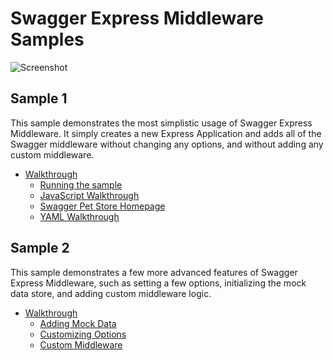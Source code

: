 Swagger Express Middleware Samples
============================

![Screenshot](https://github.com/BigstickCarpet/swagger-express-middleware/blob/master/docs/img/samples.png)

Sample 1
--------------------------
This sample demonstrates the most simplistic usage of Swagger Express Middleware. It simply creates a new Express Application and adds all of the Swagger middleware without changing any options, and without adding any custom middleware.

* [Walkthrough](https://github.com/BigstickCarpet/swagger-express-middleware/blob/master/docs/samples/walkthrough1.md)
    + [Running the sample](https://github.com/BigstickCarpet/swagger-express-middleware/blob/master/docs/samples/walkthrough1.md#running-the-sample)
    + [JavaScript Walkthrough](https://github.com/BigstickCarpet/swagger-express-middleware/blob/master/docs/samples/javascript.md)
    + [Swagger Pet Store Homepage](https://github.com/BigstickCarpet/swagger-express-middleware/blob/master/docs/samples/html.md)
    + [YAML Walkthrough](https://github.com/BigstickCarpet/swagger-express-middleware/blob/master/docs/samples/yaml.md)



Sample 2
--------------------------
This sample demonstrates a few more advanced features of Swagger Express Middleware, such as setting a few options, initializing the mock data store, and adding custom middleware logic.

* [Walkthrough](https://github.com/BigstickCarpet/swagger-express-middleware/blob/master/docs/samples/walkthrough2.md)
    + [Adding Mock Data](https://github.com/BigstickCarpet/swagger-express-middleware/blob/master/docs/samples/walkthrough2.md#mock-data)
    + [Customizing Options](https://github.com/BigstickCarpet/swagger-express-middleware/blob/master/docs/samples/walkthrough2.md#customizing-options)
    + [Custom Middleware](https://github.com/BigstickCarpet/swagger-express-middleware/blob/master/docs/samples/walkthrough2.md#custom-middleware)


